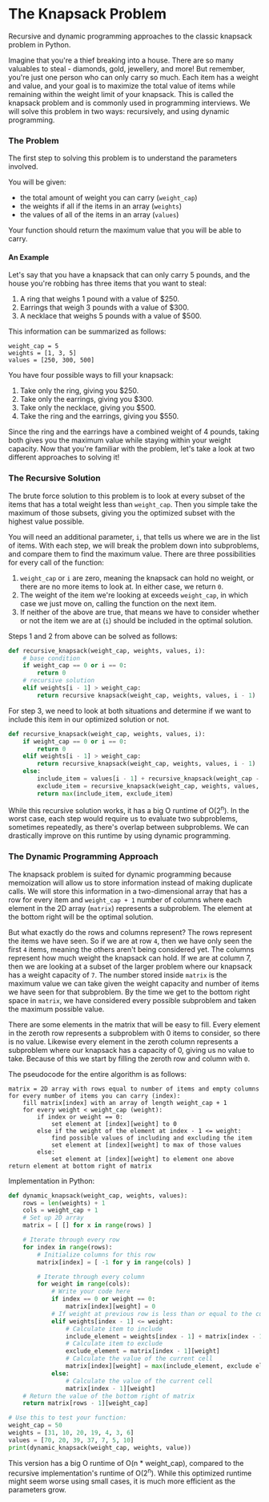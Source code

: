 # The Knapsack Problem

Recursive and dynamic programming approaches to the classic knapsack problem in Python.

Imagine that you're a thief breaking into a house.
There are so many valuables to steal - diamonds, gold, jewellery, and more!
But remember, you're just one person who can only carry so much.
Each item has a weight and value, and your goal is to maximize the total value of items while remaining within the weight limit of your knapsack.
This is called the knapsack problem and is commonly used in programming interviews.
We will solve this problem in two ways: recursively, and using dynamic programming.

### The Problem

The first step to solving this problem is to understand the parameters involved.

You will be given:

- the total amount of weight you can carry (`weight_cap`)
- the weights if all if the items in an array (`weights`)
- the values of all of the items in an array (`values`)

Your function should return the maximum value that you will be able to carry.

#### An Example

Let's say that you have a knapsack that can only carry 5 pounds, and the house you're robbing has three items that you want to steal:

1. A ring that weighs 1 pound with a value of $250.
2. Earrings that weigh 3 pounds with a value of $300.
3. A necklace that weighs 5 pounds with a value of $500.

This information can be summarized as follows:

```
weight_cap = 5
weights = [1, 3, 5]
values = [250, 300, 500]
```

You have four possible ways to fill your knapsack:

1. Take only the ring, giving you $250.
2. Take only the earrings, giving you $300.
3. Take only the necklace, giving you $500.
4. Take the ring and the earrings, giving you $550.

Since the ring and the earrings have a combined weight of 4 pounds, taking both gives you the maximum value while staying within your weight capacity.
Now that you're familiar with the problem, let's take a look at two different approaches to solving it!

### The Recursive Solution

The brute force solution to this problem is to look at every subset of the items that has a total weight less than `weight_cap`.
Then you simple take the maximum of those subsets, giving you the optimized subset with the highest value possible.

You will need an additional parameter, `i`, that tells us where we are in the list of items.
With each step, we will break the problem down into subproblems, and compare them to find the maximum value.
There are three possibilities for every call of the function:

1. `weight_cap` or `i` are zero, meaning the knapsack can hold no weight, or there are no more items to look at. In either case, we return `0`.
2. The weight of the item we're looking at exceeds `weight_cap`, in which case we just move on, calling the function on the next item.
3. If neither of the above are true, that means we have to consider whether or not the item we are at (`i`) should be included in the optimal solution.

Steps 1 and 2 from above can be solved as follows:

```python
def recursive_knapsack(weight_cap, weights, values, i):
    # base condition
    if weight_cap == 0 or i == 0:
        return 0
    # recursive solution
    elif weights[i - 1] > weight_cap:
        return recursive knapsack(weight_cap, weights, values, i - 1)
```

For step 3, we need to look at both situations and determine if we want to include this item in our optimized solution or not.

```python
def recursive_knapsack(weight_cap, weights, values, i):
    if weight_cap == 0 or i == 0:
        return 0
    elif weights[i - 1] > weight_cap:
        return recursive_knapsack(weight_cap, weights, values, i - 1)
    else:
        include_item = values[i - 1] + recursive_knapsack(weight_cap - weights[i - 1], weights, values, i - 1)
        exclude_item = recursive_knapsack(weight_cap, weights, values, i - 1)
        return max(include_item, exclude_item)
```

While this recursive solution works, it has a big O runtime of O(2<sup>n</sup>).
In the worst case, each step would require us to evaluate two subproblems, sometimes repeatedly, as there's overlap between subproblems.
We can drastically improve on this runtime by using dynamic programming.

### The Dynamic Programming Approach

The knapsack problem is suited for dynamic programming because memoization will allow us to store information instead of making duplicate calls.
We will store this information in a two-dimensional array that has a row for every item and `weight_cap + 1` number of columns where each element in the 2D array (`matrix`) represents a subproblem.
The element at the bottom right will be the optimal solution.

But what exactly do the rows and columns represent?
The rows represent the items we have seen.
So if we are at row `4`, then we have only seen the first `4` items, meaning the others aren't being considered yet.
The columns represent how much weight the knapsack can hold.
If we are at column 7, then we are looking at a subset of the larger problem where our knapsack has a weight capacity of `7`.
The number stored inside `matrix` is the maximum value we can take given the weight capacity and number of items we have seen for that subproblem.
By the time we get to the bottom right space in `matrix`, we have considered every possible subproblem and taken the maximum possible value.

There are some elements in the matrix that will be easy to fill.
Every element in the zeroth row represents a subproblem with 0 items to consider, so there is no value.
Likewise every element in the zeroth column represents a subproblem where our knapsack has a capacity of 0, giving us no value to take.
Because of this we start by filling the zeroth row and column with `0`.

The pseudocode for the entire algorithm is as follows:

```
matrix = 2D array with rows equal to number of items and empty columns
for every number of items you can carry (index):
    fill matrix[index] with an array of length weight_cap + 1
    for every weight < weight_cap (weight):
        if index or weight == 0:
            set element at [index][weight] to 0
        else if the weight of the element at index - 1 <= weight:
            find possible values of including and excluding the item
            set element at [index][weight] to max of those values
        else:
            set element at [index][weight] to element one above
return element at bottom right of matrix
```

Implementation in Python:

```python
def dynamic_knapsack(weight_cap, weights, values):
    rows = len(weights) + 1
    cols = weight_cap + 1
    # Set up 2D array
    matrix = [ [] for x in range(rows) ]

    # Iterate through every row
    for index in range(rows):
        # Initialize columns for this row
        matrix[index] = [ -1 for y in range(cols) ]

        # Iterate through every column
        for weight in range(cols):
            # Write your code here
            if index == 0 or weight == 0:
                matrix[index][weight] = 0
            # If weight at previous row is less than or equal to the current weight
            elif weights[index - 1] <= weight:
                # Calculate item to include
                include_element = weights[index - 1] + matrix[index - 1][weight - weights[index - 1]]
                # Calculate item to exclude
                exclude_element = matrix[index - 1][weight]
                # Calculate the value of the current cell
                matrix[index][weight] = max(include_element, exclude element)
            else:
                # Calculate the value of the current cell
                matrix[index - 1][weight]
    # Return the value of the bottom right of matrix
    return matrix[rows - 1][weight_cap]

# Use this to test your function:
weight_cap = 50
weights = [31, 10, 20, 19, 4, 3, 6]
values = [70, 20, 39, 37, 7, 5, 10]
print(dynamic_knapsack(weight_cap, weights, value))
```

This version has a big O runtime of O(n \* weight_cap), compared to the recursive implementation's runtime of O(2<sup>n</sup>).
While this optimized runtime might seem worse using small cases, it is much more efficient as the parameters grow.
